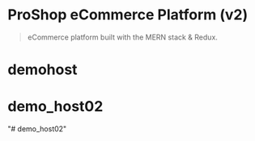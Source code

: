 # ProShop eCommerce Platform (v2)

> eCommerce platform built with the MERN stack & Redux.
# demohost
# demo_host02
"# demo_host02" 
